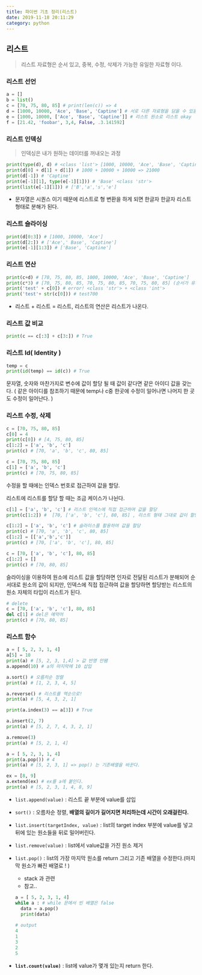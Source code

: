 ```yaml
---
title: 파이썬 기초 정리(리스트)
date: 2019-11-18 20:11:29
category: python
---
```


## 리스트

> 리스트 자료형은 순서 있고, 중복, 수정, 삭제가 가능한 유일한 자료형 이다.

### 리스트 선언

```python
a = []
b = list()
c = [70, 75, 80, 85] # print(len(c)) => 4
d = [1000, 10000, 'Ace', 'Base', 'Captine'] # 서로 다른 자료형을 담을 수 있음.
e = [1000, 10000, ['Ace', 'Base', 'Captine']] # 리스트 원소로 리스트 okay
f = [21.42, 'foobar', 3,4, False, .3.141592]
```



### 리스트 인덱싱 

> 인덱싱은 내가 원하는 데이터를 꺼내오는 과정 

```python
print(type(d), d) # <class 'list'> [1000, 10000, 'Ace', 'Base', 'Captine']
print(d[0] + d[1] + d[1]) # 1000 + 10000 + 10000 => 21000
print(d[-1]) # 'Captine'
print(e[-1][1], type(e[-1][1])) # 'Base' <class 'str'>
print(list(e[-1][1])) # ['B','a','s','e']
```

- 문자열은 시퀀스 이기 때문에 리스트로 형 변환을 하게 되면 한글자 한글자 리스트 형태로 분해가 된다.



### 리스트 슬라이싱

```python 
print(d[0:3]) # [1000, 10000, 'Ace']
print(d[2:]) # ['Ace',' Base', 'Captine']
print(e[-1][1:3]) # ['Base', 'Captine']
```



### 리스트 연산

```python
print(c+d) # [70, 75, 80, 85, 1000, 10000, 'Ace', 'Base', 'Captine']
print(c*3) # [70, 75, 80, 85, 70, 75, 80, 85, 70, 75, 80, 85] (순서가 유지됌)!
print('test' + c[0]) # error! <class 'str'> + <class 'int'> 
print('test'+ str(c[0])) # test700
```

- 리스트 + 리스트 = 리스트, 리스트의 연산은 리스트가 나온다.



### 리스트 값 비교

```python
print(c == c[:3] + c[3:]) # True
```



### 리스트 Id( Identity )

```python
temp = c
print(id(temp) == id(c)) # True
```

문자열, 숫자와 마찬가지로 변수에 값이 할당 될 때 값이 같다면 같은 아이디 값을 갖는다. ( 같은 아이디를 참조하기 때문에 temp나 c중 한곳에 수정이 일어나면 나머지 한 곳도 수정이 일어난다. )



### 리스트 수정, 삭제

```python
c = [70, 75, 80, 85] 
c[0] = 4
print(c[0]) # [4, 75, 80, 85]
c[1:2] = ['a', 'b', 'c']
print(c) # [70, 'a', 'b', 'c', 80, 85] 

c = [70, 75, 80, 85] 
c[1] = ['a', 'b', 'c']
print(c) # [70, 75, 80, 85]
```

수정을 할 때에는 인덱스 번호로 접근하여 값을 할당.  

리스트에 리스트를 할당 할 때는 조금 케이스가 나뉜다.

```python
c[1] = ['a', 'b', 'c'] # 리스트 인덱스에 직접 접근하여 값을 할당
print(c[1:2]) #  [70, ['a', 'b', 'c'], 80, 85] , 리스트 형태 그대로 값이 할당 된다.

c[1:2] = ['a', 'b', 'c'] # 슬라이스를 활용하여 값을 할당
print(c) # [70, 'a', 'b', 'c', 80, 85]
c[1:2] = [['a','b','c']]
print(c) # [70, ['a', 'b', 'c'], 80, 85]

c = [70, ['a', 'b', 'c'], 80, 85]
c[1:2] = []
print(c) # [70, 80, 85]
```

슬라이싱을 이용하여 원소에 리스트 값을 할당하면 인자로 전달된 리스트가 분해되어 순서대로 원소의 값이 되지만, 인덱스에 직접 접근하여 값을 할당하면 할당받는 리스트의 원소 자체의 타입이 리스트가 된다.

```python
# delete
c = [70, ['a', 'b', 'c'], 80, 85]
del c[1] # del은 예약어
print(c) # [70, 80, 85]
```



### 리스트 함수

```python
a = [ 5, 2, 3, 1, 4]
a[5] = 10
print(a) # [5, 2, 3, 1,4] > 값 반영 안됌
a.append(10) # a의 마지막에 10 삽입

a.sort() # 오름차순 정렬
print(a) # [1, 2, 3, 4, 5]

a.reverse() # 리스트를 역순으로!
print(a) # [5, 4, 3, 2, 1]

print(a.index(3) == a[3]) # True

a.insert(2, 7)
print(a) # [5, 2, 7, 4, 3, 2, 1]

a.remove(3)
print(a) # [5, 2, 1, 4]

a = [ 5, 2, 3, 1, 4]
print(a.pop()) # 4 
print(a) # [5, 2, 3, 1] => pop() 는 기존배열을 바꾼다.

ex = [8, 9]
a.extend(ex) # ex를 a에 붙인다.
print(a) # [5, 2, 3, 1, 4, 8, 9]
```

- <code>list.append(value)</code> : 리스트 끝 부분에 value를 삽입
-  <code>sort()</code> : 오름차순 정렬, **배열의 길이가 길어지면 처리하는데 시간이 오래걸린다.**
- <code>list.insert(targetIndex, value)</code> : list의 target index 부분에 value를 넣고 뒤에 있는 원소들을 뒤로 밀어버린다.

- <code>list.remove(value)</code> : list에서 value값을 가진 원소 제거

- <code>list.pop()</code> : list의 가장 마지막 원소를 return 그리고 기존 배열을 수정한다.(마지막 원소가 빠진 배열로 ! )

  - stack 과 관련
  - 참고..

  ```python
  a = [ 5, 2, 3, 1, 4]
  while a : # while 문에서 빈 배열은 false
    data = a.pop()
    print(data)
    
  # output
  4
  1
  3
  2
  5
  ```

  

- **<code>list.count(value)</code>** : list에 value가 몇개 있는지 return 한다. 

